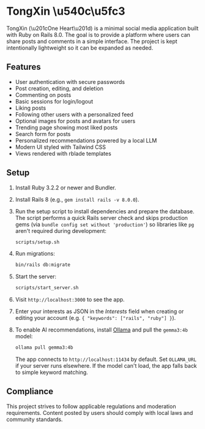 # TongXin \u540c\u5fc3

TongXin (\u201cOne Heart\u201d) is a minimal social media application built with Ruby on Rails 8.0. The goal is to provide a platform where users can share posts and comments in a simple interface. The project is kept intentionally lightweight so it can be expanded as needed.

## Features

- User authentication with secure passwords
- Post creation, editing, and deletion
- Commenting on posts
- Basic sessions for login/logout
- Liking posts
- Following other users with a personalized feed
- Optional images for posts and avatars for users
- Trending page showing most liked posts
- Search form for posts
- Personalized recommendations powered by a local LLM
- Modern UI styled with Tailwind CSS
- Views rendered with rblade templates

## Setup

1. Install Ruby 3.2.2 or newer and Bundler.
2. Install Rails 8 (e.g., `gem install rails -v 8.0.0`).
3. Run the setup script to install dependencies and prepare the database.
   The script performs a quick Rails server check and skips production gems
   (via `bundle config set without 'production'`) so libraries like `pg` aren't
   required during development:

   ```bash
   scripts/setup.sh
   ```
4. Run migrations:

   ```bash
   bin/rails db:migrate
   ```

5. Start the server:

   ```bash
   scripts/start_server.sh
   ```
6. Visit `http://localhost:3000` to see the app.
7. Enter your interests as JSON in the *Interests* field when creating or
   editing your account (e.g. `{ "keywords": ["rails", "ruby"] }`).
8. To enable AI recommendations, install [Ollama](https://ollama.com/) and pull
   the `gemma3:4b` model:

   ```bash
   ollama pull gemma3:4b
   ```

   The app connects to `http://localhost:11434` by default. Set `OLLAMA_URL` if
   your server runs elsewhere. If the model can't load, the app falls back to
   simple keyword matching.

## Compliance

This project strives to follow applicable regulations and moderation requirements. Content posted by users should comply with local laws and community standards.


